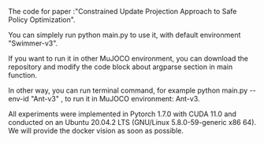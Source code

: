 The code for paper :"Constrained Update Projection Approach to Safe Policy Optimization".

You can simplely run python main.py to use it, with default environment "Swimmer-v3".

If you want to run it in other MuJOCO environment, you can download the repository and modify the code block about argparse section in main function.

In other way, you can run terminal command, for example python main.py --env-id "Ant-v3" , to run it in MuJOCO environment: Ant-v3.

All experiments were implemented in Pytorch 1.7.0 with CUDA 11.0 and conducted on an Ubuntu 20.04.2 LTS (GNU/Linux 5.8.0-59-generic x86 64). We will provide the docker vision as soon as possible.

